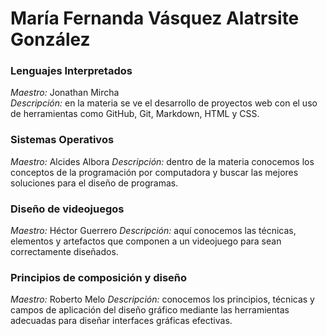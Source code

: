 # **María Fernanda Vásquez Alatrsite González**

### Lenguajes Interpretados 
_Maestro:_ Jonathan Mircha  
_Descripción:_ en la materia se ve el desarrollo de proyectos web con el uso de herramientas como GitHub, Git, Markdown, HTML y CSS.

### Sistemas Operativos
_Maestro:_ Alcides Albora
_Descripción:_ dentro de la materia conocemos los conceptos de la programación por computadora y buscar las mejores soluciones para el diseño de programas.

### Diseño de videojuegos
_Maestro:_ Héctor Guerrero
_Descripción:_ aquí conocemos las técnicas, elementos y artefactos que componen a un videojuego para sean correctamente diseñados. 

### Principios de composición y diseño
_Maestro:_ Roberto Melo
_Descripción:_ conocemos los principios, técnicas y campos de aplicación del diseño gráfico mediante las herramientas adecuadas para diseñar interfaces gráficas efectivas.